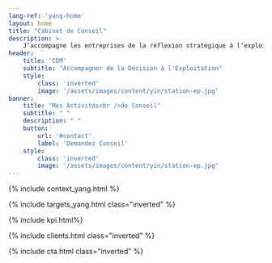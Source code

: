 ```yaml
---
lang-ref: 'yang-home'
layout: home
title: "Cabinet de Conseil"
description: >-
    J’accompagne les entreprises de la réflexion stratégique à l’exploitation des moyens. Analyse stratégique, définition de projet, structuration, gestion et pilotage, suivi d’exécution, gestion des risques, résolution de dysfonctionnements et de non-performances, amélioration continue.
header:
    title: 'CDM'
    subtitle: "Accompagner de la Décision à l'Exploitation"
    style:
        class: 'inverted'
        image: '/assets/images/content/yin/station-ep.jpg'
banner:
    title: "Mes Activités<br />de Conseil"
    subtitle: " "
    description: " "
    button:
        url: '#contact'
        label: 'Demandez Conseil'
    style:
        class: 'inverted'
        image: '/assets/images/content/yin/station-ep.jpg'
---
```


{% include context_yang.html %}

{% include targets_yang.html class="inverted" %}

{% include kpi.html%}

{% include clients.html class="inverted" %}

{% include cta.html class="inverted" %}
